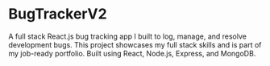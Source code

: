 # BugTrackerV2
A full stack React.js bug tracking app I built to log, manage, and resolve development bugs. This project showcases my full stack skills and is part of my job-ready portfolio. Built using React, Node.js, Express, and MongoDB.
